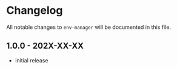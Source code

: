 # Changelog

All notable changes to `env-manager` will be documented in this file.

## 1.0.0 - 202X-XX-XX

- initial release
